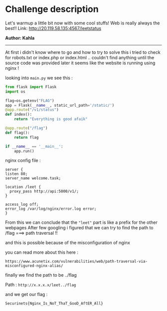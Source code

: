 # Challenge description

Let's warmup a little bit now with some cool stuffs! Web is really always the best!!
Link: http://20.119.58.135:4567/leetstatus

**Author: Kahla**

-----------------------------------------------------------

At first i didn't know where to go and how to try to solve this 
i tried to check for robots.txt or index.php or index.html .. couldn't find anything until the source code was provided later
it seems like the website is running using nginx ! 


looking into `main.py` we see this :

```python
from flask import Flask
import os

flag=os.getenv("FLAG")
app = Flask(__name__, static_url_path='/static/')
@app.route("/v1/status")
def index():
	return "Everything is good afaik"

@app.route("/flag")
def flag():
	return flag

if __name__ == '__main__':
	app.run()
```
nginx config file :

```
server {
listen 80;
server_name welcome.task;

location /leet {
  proxy_pass http://api:5000/v1/;
}

access_log off;
error_log /var/log/nginx/error.log error;
}
```

From this we can conclude that the `"leet"` part is like a prefix for the other webpages 
After few googling i figured that we can try to find the path to /flag 
===> path traversal !! 

and this is possible because of the misconfiguration of nginx 

you can read more about this here : 

`https://www.acunetix.com/vulnerabilities/web/path-traversal-via-misconfigured-nginx-alias/`

finally we find the path to be ../flag

Path : `http://x.x.x.x/leet../flag`


and we get our flag :

`Securinets{Nginx_Is_NoT_ThaT_GooD_AftER_All}`



